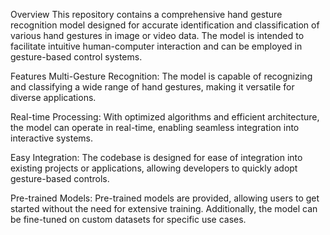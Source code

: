 Overview
This repository contains a comprehensive hand gesture recognition model designed for accurate identification and classification of various hand gestures in image or video data. The model is intended to facilitate intuitive human-computer interaction and can be employed in gesture-based control systems.

Features
Multi-Gesture Recognition: The model is capable of recognizing and classifying a wide range of hand gestures, making it versatile for diverse applications.

Real-time Processing: With optimized algorithms and efficient architecture, the model can operate in real-time, enabling seamless integration into interactive systems.

Easy Integration: The codebase is designed for ease of integration into existing projects or applications, allowing developers to quickly adopt gesture-based controls.

Pre-trained Models: Pre-trained models are provided, allowing users to get started without the need for extensive training. Additionally, the model can be fine-tuned on custom datasets for specific use cases.
